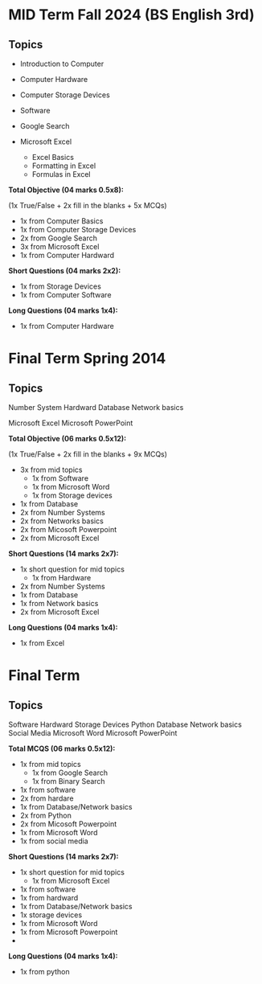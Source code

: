 # MID Term Fall 2024 (BS English 3rd)

## Topics

- Introduction to Computer
- Computer Hardware
- Computer Storage Devices
- Software

- Google Search

- Microsoft Excel
  - Excel Basics
  - Formatting in Excel
  - Formulas in Excel

**Total Objective (04 marks 0.5x8):**

(1x True/False + 2x fill in the blanks + 5x MCQs)

- 1x from Computer Basics
- 1x from Computer Storage Devices
- 2x from Google Search
- 3x from Microsoft Excel
- 1x from Computer Hardward
  
**Short Questions (04 marks 2x2):**

- 1x from Storage Devices
- 1x from Computer Software
   
**Long Questions (04 marks 1x4):**

- 1x from Computer Hardware


# Final Term Spring 2014

## Topics

Number System
Hardward
Database
Network basics

Microsoft Excel
Microsoft PowerPoint


**Total Objective (06 marks 0.5x12):**

(1x True/False + 2x fill in the blanks + 9x MCQs)

- 3x from mid topics
  - 1x from Software
  - 1x from Microsoft Word
  - 1x from Storage devices
- 1x from Database
- 2x from Number Systems
- 2x from Networks basics
- 2x from Micosoft Powerpoint
- 2x from Microsoft Excel
  
**Short Questions (14 marks 2x7):**

- 1x short question for mid topics
  - 1x from Hardware
- 2x from Number Systems
- 1x from Database
- 1x from Network basics
- 2x from Microsoft Excel
   
**Long Questions (04 marks 1x4):**

- 1x from Excel
  
# Final Term 

## Topics
Software
Hardward
Storage Devices
Python
Database
Network basics
Social Media
Microsoft Word
Microsoft PowerPoint


**Total MCQS (06 marks 0.5x12):**

- 1x from mid topics
  - 1x from Google Search
  - 1x from Binary Search
- 1x from software
- 2x from hardare
- 1x from Database/Network basics
- 2x from Python
- 2x from Micosoft Powerpoint
- 1x from Microsoft Word
- 1x from social media
  
**Short Questions (14 marks 2x7):**

- 1x short question for mid topics
  - 1x from Microsoft Excel
- 1x from software
- 1x from hardward
- 1x from Database/Network basics
- 1x storage devices
- 1x from Microsoft Word
- 1x from Microsoft Powerpoint 
- 
**Long Questions (04 marks 1x4):**

- 1x from python

